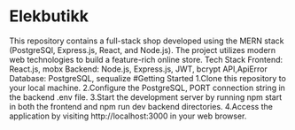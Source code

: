 # Elekbutikk
This repository contains a full-stack  shop developed using the MERN stack (PostgreSQl, Express.js, React, and Node.js). The project utilizes modern web technologies to build a feature-rich online store.
Tech Stack
Frontend: React.js, mobx
Backend: Node.js, Express.js, JWT, bcrypt
API,ApiError
Database: PostgreSQL, sequalize
#Getting Started
1.Clone this repository to your local machine.
2.Configure the PostgreSQL, PORT connection string in the backend .env file.
3.Start the development server by running npm start in both the frontend and npm run dev backend directories.
4.Access the application by visiting http://localhost:3000 in your web browser.
